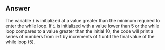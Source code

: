 ## Answer
The variable ```i``` is initialized at a value greater than the minimum required to enter the while loop. 
If ```i``` is initialized with a value lower than 5 or the while loop compares to a value greater than 
the initial 10, the code will print a series of numbers from **i+1** by increments of **1** until the final value 
of the while loop (5).